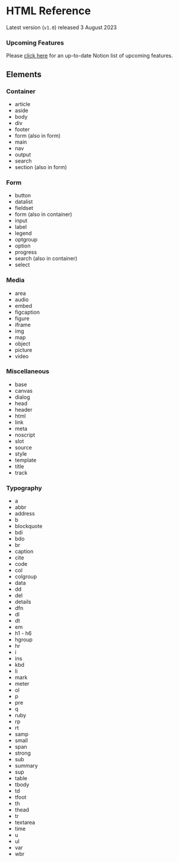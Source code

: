 # HTML Reference
Latest version (`v1.0`) released 3 August 2023

### Upcoming Features
Please <a href="https://kelcisayshello.notion.site/0667e2d701a54363a38e87b5dac46c18?v=6d7fffe0a2294eae829ef47d9113c5d9&pvs=4" target="_blank">click here</a> for an up-to-date Notion list of upcoming features.

## Elements
### Container
* article
* aside
* body
* div
* footer
* form (also in form)
* main
* nav
* output
* search
* section (also in form)
### Form
* button
* datalist
* fieldset
* form (also in container)
* input
* label
* legend
* optgroup
* option
* progress
* search (also in container)
* select
### Media
* area
* audio
* embed
* figcaption
* figure
* iframe
* img
* map
* object
* picture
* video
### Miscellaneous
* base
* canvas
* dialog
* head
* header
* html
* link
* meta
* noscript
* slot
* source
* style
* template
* title
* track
### Typography
* a
* abbr
* address
* b
* blockquote
* bdi
* bdo
* br
* caption
* cite
* code
* col
* colgroup
* data
* dd
* del
* details
* dfn
* dl
* dt
* em
* h1 - h6
* hgroup
* hr
* i
* ins
* kbd
* li
* mark
* meter
* ol
* p
* pre
* q
* ruby
* rp
* rt
* samp
* small
* span
* strong
* sub
* summary
* sup
* table
* tbody
* td
* tfoot
* th
* thead
* tr
* textarea
* time
* u
* ul
* var
* wbr
